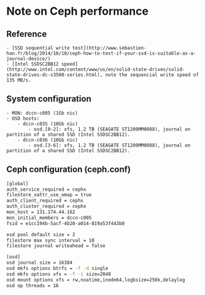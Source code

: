 # Note on Ceph performance

## Reference
    - [SSD sequential write test](http://www.sebastien-han.fr/blog/2014/10/10/ceph-how-to-test-if-your-ssd-is-suitable-as-a-journal-device/)
    - [Intel SSDSC2BB12 speed](http://www.intel.com/content/www/us/en/solid-state-drives/solid-state-drives-dc-s3500-series.html), note the sequencial write speed of 135 MB/s.
 
## System configuration
 
    - MON: dccn-c005 (1Gb nic)
    - OSD hosts:
        - dccn-c035 (10Gb nic)
            - osd.[0-2]: xfs, 1.2 TB (SEAGATE ST1200MM0088), journal on partition of a shared SSD (Intel SSDSC2BB12).
        - dccn-c036 (10Gb nic)
            - osd.[3-6]: xfs, 1.2 TB (SEAGATE ST1200MM0088), journal on partition of a shared SSD (Intel SSDSC2BB12).

## Ceph configuration (ceph.conf)

```bash
[global]
auth_service_required = cephx
filestore_xattr_use_omap = true
auth_client_required = cephx
auth_cluster_required = cephx
mon_host = 131.174.44.162
mon_initial_members = dccn-c005
fsid = e1cc194b-5acf-4b20-a014-819a53f443b0

osd pool default size = 2
filestore max sync interval = 10
filestore journal writeahead = false

[osd]
osd journal size = 16384
osd mkfs options btrfs = -f -d single
osd mkfs options xfs = -f -i size=2048
osd mount options xfs = rw,noatime,inode64,logbsize=256k,delaylog
osd op threads = 16
```